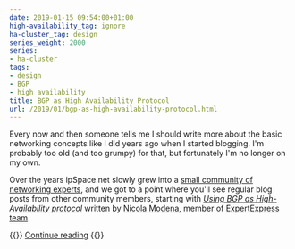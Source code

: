 ```yaml
---
date: 2019-01-15 09:54:00+01:00
high-availability_tag: ignore
ha-cluster_tag: design
series_weight: 2000
series:
- ha-cluster
tags:
- design
- BGP
- high availability
title: BGP as High Availability Protocol
url: /2019/01/bgp-as-high-availability-protocol.html
---
```

Every now and then someone tells me I should write more about the basic networking concepts like I did years ago when I started blogging. I'm probably too old (and too grumpy) for that, but fortunately I'm no longer on my own.

Over the years ipSpace.net slowly grew into a [small community of networking experts](https://www.ipspace.net/Authors), and we got to a point where you'll see regular blog posts from other community members, starting with [*Using BGP as High-Availability protocol*](/kb/BGPHighAvailability/) written by [Nicola Modena](https://www.ipspace.net/Expert:Nicola_Modena), member of [ExpertExpress team](https://www.ipspace.net/ExpertExpress).

{{<jump>}}
[Continue reading](/kb/BGPHighAvailability/)
{{</jump>}}
